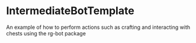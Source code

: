 # IntermediateBotTemplate
An example of how to perform actions such as crafting and interacting with chests using the rg-bot package
